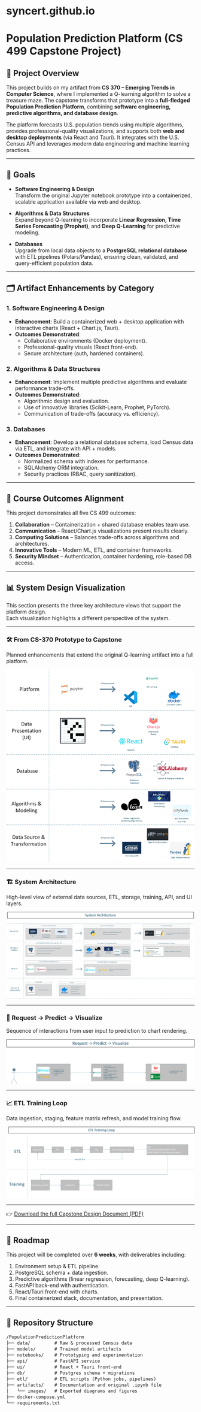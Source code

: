 # syncert.github.io


# Population Prediction Platform (CS 499 Capstone Project)

## 📖 Project Overview
This project builds on my artifact from **CS 370 – Emerging Trends in Computer Science**, where I implemented a Q-learning algorithm to solve a treasure maze. The capstone transforms that prototype into a **full-fledged Population Prediction Platform**, combining **software engineering, predictive algorithms, and database design**.  

The platform forecasts U.S. population trends using multiple algorithms, provides professional-quality visualizations, and supports both **web and desktop deployments** (via React and Tauri). It integrates with the U.S. Census API and leverages modern data engineering and machine learning practices.

---

## 🎯 Goals
- **Software Engineering & Design**  
  Transform the original Jupyter notebook prototype into a containerized, scalable application available via web and desktop.

- **Algorithms & Data Structures**  
  Expand beyond Q-learning to incorporate **Linear Regression, Time Series Forecasting (Prophet)**, and **Deep Q-Learning** for predictive modeling.

- **Databases**  
  Upgrade from local data objects to a **PostgreSQL relational database** with ETL pipelines (Polars/Pandas), ensuring clean, validated, and query-efficient population data.

---

## 🗂️ Artifact Enhancements by Category

### 1. Software Engineering & Design
- **Enhancement**: Build a containerized web + desktop application with interactive charts (React + Chart.js, Tauri).  
- **Outcomes Demonstrated**:  
  - Collaborative environments (Docker deployment).  
  - Professional-quality visuals (React front-end).  
  - Secure architecture (auth, hardened containers).  

### 2. Algorithms & Data Structures
- **Enhancement**: Implement multiple predictive algorithms and evaluate performance trade-offs.  
- **Outcomes Demonstrated**:  
  - Algorithmic design and evaluation.  
  - Use of innovative libraries (Scikit-Learn, Prophet, PyTorch).  
  - Communication of trade-offs (accuracy vs. efficiency).  

### 3. Databases
- **Enhancement**: Develop a relational database schema, load Census data via ETL, and integrate with API + models.  
- **Outcomes Demonstrated**:  
  - Normalized schema with indexes for performance.  
  - SQLAlchemy ORM integration.  
  - Security practices (RBAC, query sanitization).  

---

## 🧩 Course Outcomes Alignment
This project demonstrates all five CS 499 outcomes:

1. **Collaboration** – Containerization + shared database enables team use.  
2. **Communication** – React/Chart.js visualizations present results clearly.  
3. **Computing Solutions** – Balances trade-offs across algorithms and architectures.  
4. **Innovative Tools** – Modern ML, ETL, and container frameworks.  
5. **Security Mindset** – Authentication, container hardening, role-based DB access.  

---

## 📊 System Design Visualization

This section presents the three key architecture views that support the platform design.  
Each visualization highlights a different perspective of the system.

---

### 🛠️ From CS-370 Prototype to Capstone
Planned enhancements that extend the original Q-learning artifact into a full platform.

![Capstone Design Document](artifacts/images/Capstone_Design_Document.png)

---

### 🏗️ System Architecture
High-level view of external data sources, ETL, storage, training, API, and UI layers.

![System Architecture](artifacts/images/System_Architecture.png)

---

### 🔄 Request → Predict → Visualize
Sequence of interactions from user input to prediction to chart rendering.

![Request → Predict → Visualize](artifacts/images/Request_Predict_Visualize.png)

---

### 📈 ETL Training Loop
Data ingestion, staging, feature matrix refresh, and model training flow.

![ETL Training Loop](artifacts/images/ETL_Training_Loop.png)

---

👉 [Download the full Capstone Design Document (PDF)](artifacts/images/Capstone_Design_Document.pdf)

---

## 🚀 Roadmap
This project will be completed over **6 weeks**, with deliverables including:
1. Environment setup & ETL pipeline.  
2. PostgreSQL schema + data ingestion.  
3. Predictive algorithms (linear regression, forecasting, deep Q-learning).  
4. FastAPI back-end with authentication.  
5. React/Tauri front-end with charts.  
6. Final containerized stack, documentation, and presentation.  

---

## 📂 Repository Structure
```plaintext
/PopulationPredictionPlatform
├── data/         # Raw & processed Census data
├── models/       # Trained model artifacts
├── notebooks/    # Prototyping and experimentation
├── api/          # FastAPI service
├── ui/           # React + Tauri front-end
├── db/           # Postgres schema + migrations
├── etl/          # ETL scripts (Python jobs, pipelines)
├── artifacts/    # Documentation and original .ipynb file
│   └── images/   # Exported diagrams and figures
├── docker-compose.yml
└── requirements.txt
```